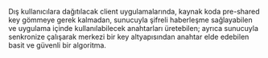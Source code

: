 Dış kullanıcılara dağıtılacak client uygulamalarında, kaynak koda pre-shared key gömmeye gerek kalmadan, sunucuyla şifreli haberleşme sağlayabilen ve uygulama içinde kullanılabilecek anahtarları üretebilen; ayrıca sunucuyla senkronize çalışarak merkezi bir key altyapısından anahtar elde edebilen basit ve güvenli bir algoritma.
